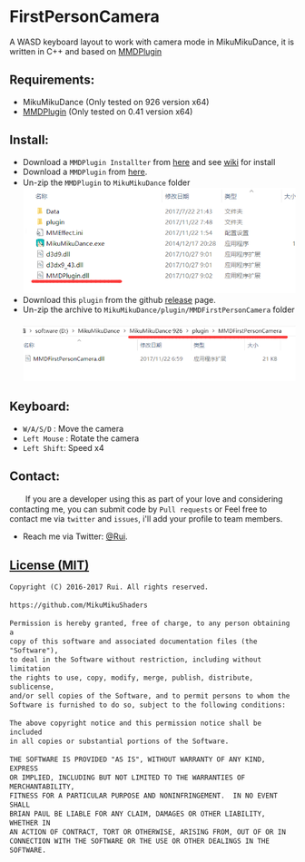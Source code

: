 FirstPersonCamera
========
A WASD keyboard layout to work with camera mode in MikuMikuDance, it is written in C++ and based on [MMDPlugin](https://bowlroll.net/file/135503)

Requirements:
-----------
* MikuMikuDance (Only tested on 926 version x64)
* [MMDPlugin](https://bowlroll.net/file/135503) (Only tested on 0.41 version x64)

Install:
-----------
* Download a `MMDPlugin Installter` from [here](https://bowlroll.net/file/126059) and see [wiki](https://github.com/oigami/MMDUtility/wiki/how_to_install) for install
* Download a `MMDPlugin` from [here](https://bowlroll.net/file/135503).
* Un-zip the `MMDPlugin` to `MikuMikuDance` folder
　　![Alt](./Screenshots/step1.png)
* Download this `plugin` from the github [release](https://github.com/MikuMikuShaders/FirstPersonCamera/releases/download/v0.01/MMDFirstPersonCamera.rar) page.
* Un-zip the archive to `MikuMikuDance/plugin/MMDFirstPersonCamera` folder
　　![Alt](./Screenshots/step2.png)

Keyboard:
----------------
* `W/A/S/D` : Move the camera 
* `Left Mouse` : Rotate the camera
* `Left Shift`: Speed x4

Contact:
------------
　　If you are a developer using this as part of your love and considering contacting me, you can submit code by `Pull requests` or Feel free to contact me via `twitter` and `issues`, i'll add your profile to team members.

* Reach me via Twitter: [@Rui](https://twitter.com/Rui_cg).

[License (MIT)](https://raw.githubusercontent.com/MikuMikuShaders/LightBloom/master/LICENSE.txt)
-------------------------------------------------------------------------------
	Copyright (C) 2016-2017 Rui. All rights reserved.

	https://github.com/MikuMikuShaders

	Permission is hereby granted, free of charge, to any person obtaining a
	copy of this software and associated documentation files (the "Software"),
	to deal in the Software without restriction, including without limitation
	the rights to use, copy, modify, merge, publish, distribute, sublicense,
	and/or sell copies of the Software, and to permit persons to whom the
	Software is furnished to do so, subject to the following conditions:

	The above copyright notice and this permission notice shall be included
	in all copies or substantial portions of the Software.

	THE SOFTWARE IS PROVIDED "AS IS", WITHOUT WARRANTY OF ANY KIND, EXPRESS
	OR IMPLIED, INCLUDING BUT NOT LIMITED TO THE WARRANTIES OF MERCHANTABILITY,
	FITNESS FOR A PARTICULAR PURPOSE AND NONINFRINGEMENT.  IN NO EVENT SHALL
	BRIAN PAUL BE LIABLE FOR ANY CLAIM, DAMAGES OR OTHER LIABILITY, WHETHER IN
	AN ACTION OF CONTRACT, TORT OR OTHERWISE, ARISING FROM, OUT OF OR IN
	CONNECTION WITH THE SOFTWARE OR THE USE OR OTHER DEALINGS IN THE SOFTWARE.
